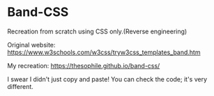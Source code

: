 # Band-CSS
Recreation from scratch using CSS only.(Reverse engineering)

Original website: https://www.w3schools.com/w3css/tryw3css_templates_band.htm

My recreation:    https://thesophile.github.io/band-css/

I swear I didn't just copy and paste!
You can check the code; it's very different.
